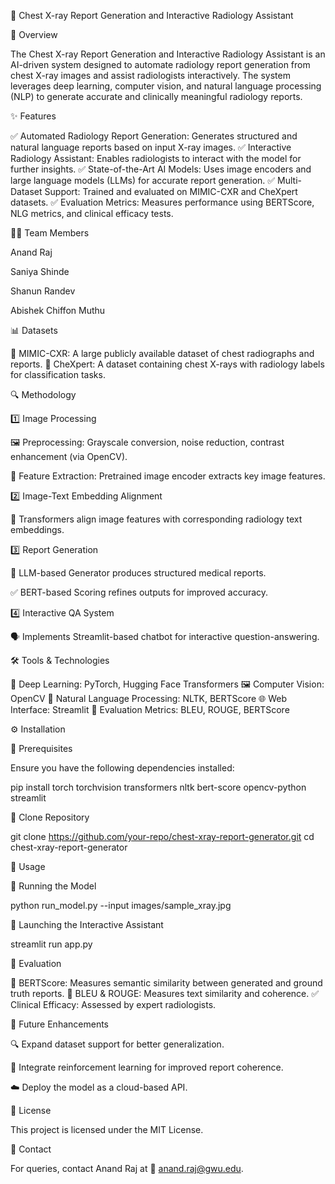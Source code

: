 🏥 Chest X-ray Report Generation and Interactive Radiology Assistant

📌 Overview

The Chest X-ray Report Generation and Interactive Radiology Assistant is an AI-driven system designed to automate radiology report generation from chest X-ray images and assist radiologists interactively. The system leverages deep learning, computer vision, and natural language processing (NLP) to generate accurate and clinically meaningful radiology reports.

✨ Features

✅ Automated Radiology Report Generation: Generates structured and natural language reports based on input X-ray images.
✅ Interactive Radiology Assistant: Enables radiologists to interact with the model for further insights.
✅ State-of-the-Art AI Models: Uses image encoders and large language models (LLMs) for accurate report generation.
✅ Multi-Dataset Support: Trained and evaluated on MIMIC-CXR and CheXpert datasets.
✅ Evaluation Metrics: Measures performance using BERTScore, NLG metrics, and clinical efficacy tests.

👨‍💻 Team Members

Anand Raj

Saniya Shinde

Shanun Randev

Abishek Chiffon Muthu

📊 Datasets

📌 MIMIC-CXR: A large publicly available dataset of chest radiographs and reports.
📌 CheXpert: A dataset containing chest X-rays with radiology labels for classification tasks.

🔍 Methodology

1️⃣ Image Processing

🖼 Preprocessing: Grayscale conversion, noise reduction, contrast enhancement (via OpenCV).

📌 Feature Extraction: Pretrained image encoder extracts key image features.

2️⃣ Image-Text Embedding Alignment

🔗 Transformers align image features with corresponding radiology text embeddings.

3️⃣ Report Generation

📜 LLM-based Generator produces structured medical reports.

✅ BERT-based Scoring refines outputs for improved accuracy.

4️⃣ Interactive QA System

🗣 Implements Streamlit-based chatbot for interactive question-answering.

🛠 Tools & Technologies

🚀 Deep Learning: PyTorch, Hugging Face Transformers
🖼 Computer Vision: OpenCV
📝 Natural Language Processing: NLTK, BERTScore
🌐 Web Interface: Streamlit
📏 Evaluation Metrics: BLEU, ROUGE, BERTScore

⚙️ Installation

📌 Prerequisites

Ensure you have the following dependencies installed:

pip install torch torchvision transformers nltk bert-score opencv-python streamlit

🔽 Clone Repository

git clone https://github.com/your-repo/chest-xray-report-generator.git
cd chest-xray-report-generator

🚀 Usage

🏥 Running the Model

python run_model.py --input images/sample_xray.jpg

💬 Launching the Interactive Assistant

streamlit run app.py

📏 Evaluation

🧠 BERTScore: Measures semantic similarity between generated and ground truth reports.
📌 BLEU & ROUGE: Measures text similarity and coherence.
✅ Clinical Efficacy: Assessed by expert radiologists.

🚀 Future Enhancements

🔍 Expand dataset support for better generalization.

🤖 Integrate reinforcement learning for improved report coherence.

☁️ Deploy the model as a cloud-based API.

📜 License

This project is licensed under the MIT License.

📧 Contact

For queries, contact Anand Raj at 📩 anand.raj@gwu.edu.

